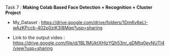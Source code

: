 Task 7 : **Making Colab Based Face Detection + Recognition + Cluster Project**

* My_Dataset : https://drive.google.com/drive/folders/1Dm6v6eLI-wAzKPccb-402p0zjK3I8Mqq?usp=sharing

* Link to the output video : https://drive.google.com/file/d/1BL1MUktXHlzYQh53nr_gDMtq0evNUTI4/view?usp=sharing




